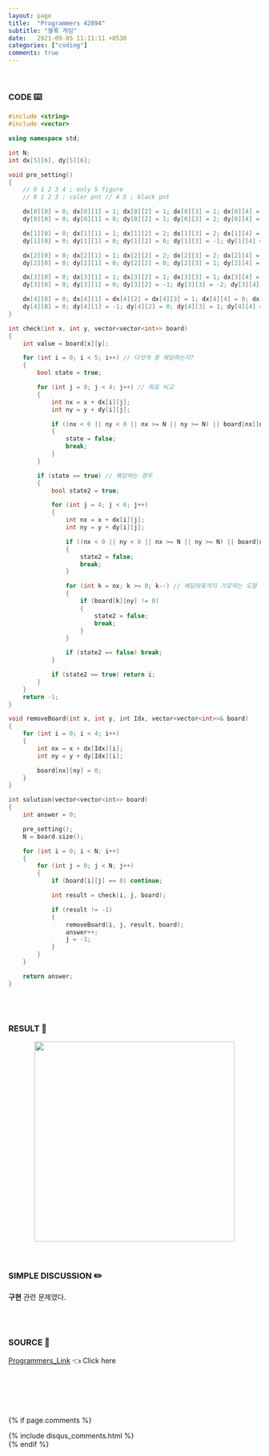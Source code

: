 ```yaml
---
layout: page
title:  "Programmers 42894"
subtitle: "블록 게임"
date:   2021-09-05 11:11:11 +0530
categories: ["coding"]
comments: true
---
```


<br>

### CODE ⌨️

```c++
#include <string>
#include <vector>

using namespace std;

int N;
int dx[5][6], dy[5][6];

void pre_setting()
{
	// 0 1 2 3 4 ; only 5 figure
	// 0 1 2 3 ; color pnt // 4 5 ; black pnt

	dx[0][0] = 0; dx[0][1] = 1; dx[0][2] = 1; dx[0][3] = 1; dx[0][4] = 0; dx[0][5] = 0;
	dy[0][0] = 0; dy[0][1] = 0; dy[0][2] = 1; dy[0][3] = 2; dy[0][4] = 1; dy[0][5] = 2;

	dx[1][0] = 0; dx[1][1] = 1; dx[1][2] = 2; dx[1][3] = 2; dx[1][4] = 0; dx[1][5] = 1;
	dy[1][0] = 0; dy[1][1] = 0; dy[1][2] = 0; dy[1][3] = -1; dy[1][4] = -1; dy[1][5] = -1;

	dx[2][0] = 0; dx[2][1] = 1; dx[2][2] = 2; dx[2][3] = 2; dx[2][4] = 0; dx[2][5] = 1;
	dy[2][0] = 0; dy[2][1] = 0; dy[2][2] = 0; dy[2][3] = 1; dy[2][4] = 1; dy[2][5] = 1;

	dx[3][0] = 0; dx[3][1] = 1; dx[3][2] = 1; dx[3][3] = 1; dx[3][4] = 0; dx[3][5] = 0;
	dy[3][0] = 0; dy[3][1] = 0; dy[3][2] = -1; dy[3][3] = -2; dy[3][4] = -1; dy[3][5] = -2;

	dx[4][0] = 0; dx[4][1] = dx[4][2] = dx[4][3] = 1; dx[4][4] = 0; dx[4][5] = 0;
	dy[4][0] = 0; dy[4][1] = -1; dy[4][2] = 0; dy[4][3] = 1; dy[4][4] = -1; dy[4][5] = 1;
}

int check(int x, int y, vector<vector<int>> board)
{
	int value = board[x][y];

	for (int i = 0; i < 5; i++) // 다섯개 중 해당하는지?
	{
		bool state = true;

		for (int j = 0; j < 4; j++) // 좌표 비교
		{
			int nx = x + dx[i][j];
			int ny = y + dy[i][j];

			if ((nx < 0 || ny < 0 || nx >= N || ny >= N) || board[nx][ny] != value)
			{
				state = false;
				break;
			}
		}

		if (state == true) // 해당하는 경우
		{
			bool state2 = true;

			for (int j = 4; j < 6; j++)
			{
				int nx = x + dx[i][j];
				int ny = y + dy[i][j];

				if ((nx < 0 || ny < 0 || nx >= N || ny >= N) || board[nx][ny] != 0)
				{
					state2 = false;
					break;
				}

				for (int k = nx; k >= 0; k--) // 해당좌표까지 가로막는 도형 있는지 check
				{
					if (board[k][ny] != 0)
					{
						state2 = false;
						break;
					}
				}

				if (state2 == false) break;
			}

			if (state2 == true) return i;
		}
	}
	return -1;
}

void removeBoard(int x, int y, int Idx, vector<vector<int>>& board)
{
	for (int i = 0; i < 4; i++)
	{
		int nx = x + dx[Idx][i];
		int ny = y + dy[Idx][i];

		board[nx][ny] = 0;
	}
}

int solution(vector<vector<int>> board)
{
	int answer = 0;

	pre_setting();
	N = board.size();

	for (int i = 0; i < N; i++)
	{
		for (int j = 0; j < N; j++)
		{
			if (board[i][j] == 0) continue;

			int result = check(i, j, board);

			if (result != -1)
			{
				removeBoard(i, j, result, board);
				answer++;
				j = -1;
			}
		}
	}

	return answer;
}
```  

<br>
<br>

### RESULT 💛

<img src="{{ '/assets/programmers/p42894r.jpg' }}" style="width: 400px; height: auto; margin-left: auto; margin-right: auto; display: block;">  

<br>
<br>

### SIMPLE DISCUSSION ✏️

**구현** 관련 문제였다.  

<br>
<br>

### SOURCE 💎

[Programmers_Link][link] 👈 Click here  

<br>
<br>
<br>
<br>

{% if page.comments %}
<div id="post-disqus" class="container">
{% include disqus_comments.html %}
</div>
{% endif %}

[link]: https://programmers.co.kr/learn/courses/30/lessons/42894